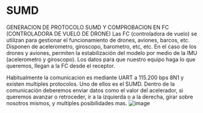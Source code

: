 # SUMD
GENERACION DE PROTOCOLO SUMD Y COMPROBACION EN FC (CONTROLADORA DE VUELO DE DRONE)
Las FC (controladora de vuelo) se utilizan para gestionar el funcionamiento de drones, aviones, barcos, etc. Disponen de acelerometro, giroscopo, barometro, etc, etc.
En el caso de los drones y aviones, permiten la estabilización del modelo por medio de la IMU (acelerometro y giroscopo).
Los datos para que nuestro equipo haga lo que queremos, llegan a la FC desde el receptor. 

Habitualmente la comunicacion es mediante UART a 115.200 bps 8N1 y existen multiples protocolos. Uno de ellos es el SUMD.
Dentro de la comunicación deberemos enviar datos como el valor del acelerador, si queremos avanzar o retroceder, ir a la izquierda o a la derecha, girar sobre nosotros mismos, y multiples posibilidades mas.
![image](https://github.com/redmilenium/SUMD/assets/48222471/4e02af22-0013-4e3b-9e83-98b5ba68169a)


